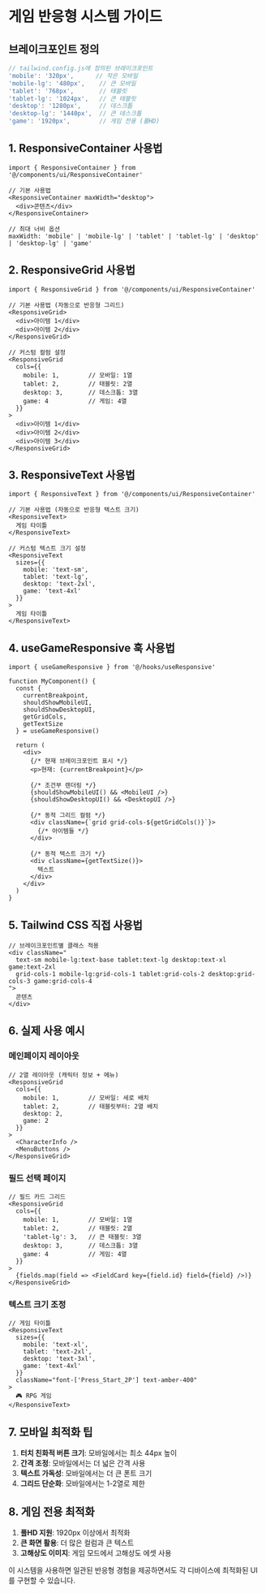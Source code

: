 # 게임 반응형 시스템 가이드

## 브레이크포인트 정의

```typescript
// tailwind.config.js에 정의된 브레이크포인트
'mobile': '320px',      // 작은 모바일
'mobile-lg': '480px',    // 큰 모바일  
'tablet': '768px',       // 태블릿
'tablet-lg': '1024px',   // 큰 태블릿
'desktop': '1280px',     // 데스크톱
'desktop-lg': '1440px',  // 큰 데스크톱
'game': '1920px',        // 게임 전용 (풀HD)
```

## 1. ResponsiveContainer 사용법

```tsx
import { ResponsiveContainer } from '@/components/ui/ResponsiveContainer'

// 기본 사용법
<ResponsiveContainer maxWidth="desktop">
  <div>콘텐츠</div>
</ResponsiveContainer>

// 최대 너비 옵션
maxWidth: 'mobile' | 'mobile-lg' | 'tablet' | 'tablet-lg' | 'desktop' | 'desktop-lg' | 'game'
```

## 2. ResponsiveGrid 사용법

```tsx
import { ResponsiveGrid } from '@/components/ui/ResponsiveContainer'

// 기본 사용법 (자동으로 반응형 그리드)
<ResponsiveGrid>
  <div>아이템 1</div>
  <div>아이템 2</div>
</ResponsiveGrid>

// 커스텀 컬럼 설정
<ResponsiveGrid 
  cols={{
    mobile: 1,        // 모바일: 1열
    tablet: 2,        // 태블릿: 2열
    desktop: 3,       // 데스크톱: 3열
    game: 4           // 게임: 4열
  }}
>
  <div>아이템 1</div>
  <div>아이템 2</div>
  <div>아이템 3</div>
</ResponsiveGrid>
```

## 3. ResponsiveText 사용법

```tsx
import { ResponsiveText } from '@/components/ui/ResponsiveContainer'

// 기본 사용법 (자동으로 반응형 텍스트 크기)
<ResponsiveText>
  게임 타이틀
</ResponsiveText>

// 커스텀 텍스트 크기 설정
<ResponsiveText 
  sizes={{
    mobile: 'text-sm',
    tablet: 'text-lg', 
    desktop: 'text-2xl',
    game: 'text-4xl'
  }}
>
  게임 타이틀
</ResponsiveText>
```

## 4. useGameResponsive 훅 사용법

```tsx
import { useGameResponsive } from '@/hooks/useResponsive'

function MyComponent() {
  const { 
    currentBreakpoint, 
    shouldShowMobileUI, 
    shouldShowDesktopUI,
    getGridCols,
    getTextSize 
  } = useGameResponsive()

  return (
    <div>
      {/* 현재 브레이크포인트 표시 */}
      <p>현재: {currentBreakpoint}</p>
      
      {/* 조건부 렌더링 */}
      {shouldShowMobileUI() && <MobileUI />}
      {shouldShowDesktopUI() && <DesktopUI />}
      
      {/* 동적 그리드 컬럼 */}
      <div className={`grid grid-cols-${getGridCols()}`}>
        {/* 아이템들 */}
      </div>
      
      {/* 동적 텍스트 크기 */}
      <div className={getTextSize()}>
        텍스트
      </div>
    </div>
  )
}
```

## 5. Tailwind CSS 직접 사용법

```tsx
// 브레이크포인트별 클래스 적용
<div className="
  text-sm mobile-lg:text-base tablet:text-lg desktop:text-xl game:text-2xl
  grid-cols-1 mobile-lg:grid-cols-1 tablet:grid-cols-2 desktop:grid-cols-3 game:grid-cols-4
">
  콘텐츠
</div>
```

## 6. 실제 사용 예시

### 메인페이지 레이아웃
```tsx
// 2열 레이아웃 (캐릭터 정보 + 메뉴)
<ResponsiveGrid 
  cols={{
    mobile: 1,        // 모바일: 세로 배치
    tablet: 2,        // 태블릿부터: 2열 배치
    desktop: 2,
    game: 2
  }}
>
  <CharacterInfo />
  <MenuButtons />
</ResponsiveGrid>
```

### 필드 선택 페이지
```tsx
// 필드 카드 그리드
<ResponsiveGrid 
  cols={{
    mobile: 1,        // 모바일: 1열
    tablet: 2,        // 태블릿: 2열
    'tablet-lg': 3,   // 큰 태블릿: 3열
    desktop: 3,       // 데스크톱: 3열
    game: 4           // 게임: 4열
  }}
>
  {fields.map(field => <FieldCard key={field.id} field={field} />)}
</ResponsiveGrid>
```

### 텍스트 크기 조정
```tsx
// 게임 타이틀
<ResponsiveText 
  sizes={{
    mobile: 'text-xl',
    tablet: 'text-2xl',
    desktop: 'text-3xl',
    game: 'text-4xl'
  }}
  className="font-['Press_Start_2P'] text-amber-400"
>
  🎮 RPG 게임
</ResponsiveText>
```

## 7. 모바일 최적화 팁

1. **터치 친화적 버튼 크기**: 모바일에서는 최소 44px 높이
2. **간격 조정**: 모바일에서는 더 넓은 간격 사용
3. **텍스트 가독성**: 모바일에서는 더 큰 폰트 크기
4. **그리드 단순화**: 모바일에서는 1-2열로 제한

## 8. 게임 전용 최적화

1. **풀HD 지원**: 1920px 이상에서 최적화
2. **큰 화면 활용**: 더 많은 컬럼과 큰 텍스트
3. **고해상도 이미지**: 게임 모드에서 고해상도 에셋 사용

이 시스템을 사용하면 일관된 반응형 경험을 제공하면서도 각 디바이스에 최적화된 UI를 구현할 수 있습니다. 